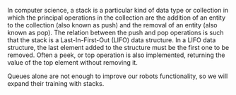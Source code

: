 In computer science, a stack is a particular kind of data type or collection in which the principal operations in
the collection are the addition of an entity to the collection (also known as push) and the removal of an entity
(also known as pop). The relation between the push and pop operations is such that the stack is a Last-In-First-Out
(LIFO) data structure. In a LIFO data structure, the last element added to the structure must be the first one to be
removed. Often a peek, or top operation is also implemented, returning the value of the top element without removing
it.

Queues alone are not enough to improve our robots functionality, so we will expand their training with stacks.
